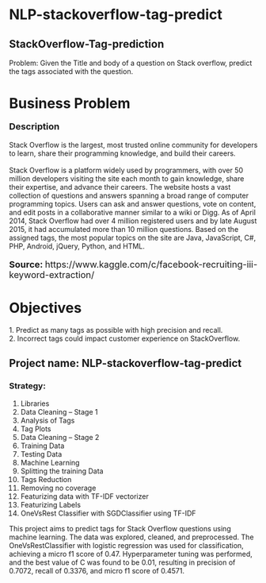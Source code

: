# NLP-stackoverflow-tag-predict

## StackOverflow-Tag-prediction

Problem: Given the Title and body of a question on Stack overflow, predict the tags associated with the question.

<h1>Business Problem </h1>
<p style='font-size:18px'><b> Description </b></p>
<p>
Stack Overflow is the largest, most trusted online community for developers to learn, share their programming knowledge, and build their careers.<br />
<br />
Stack Overflow is a platform widely used by programmers, with over 50 million developers visiting the site each month to gain knowledge, share their expertise, and advance their careers. The website hosts a vast collection of questions and answers spanning a broad range of computer programming topics. Users can ask and answer questions, vote on content, and edit posts in a collaborative manner similar to a wiki or Digg. As of April 2014, Stack Overflow had over 4 million registered users and by late August 2015, it had accumulated more than 10 million questions. Based on the assigned tags, the most popular topics on the site are Java, JavaScript, C#, PHP, Android, jQuery, Python, and HTML.<br />
</p>

<p style='font-size:18px'><b> Source:  </b> https://www.kaggle.com/c/facebook-recruiting-iii-keyword-extraction/</p>

<h1> Objectives </h1>
1. Predict as many tags as possible with high precision and recall.<br>
2. Incorrect tags could impact customer experience on StackOverflow.<br>

## Project name: NLP-stackoverflow-tag-predict

### Strategy:

1. Libraries
2. Data Cleaning – Stage 1
3. Analysis of Tags
4. Tag Plots
5. Data Cleaning – Stage 2
6. Training Data
7. Testing Data
8. Machine Learning
9. Splitting the training Data
10. Tags Reduction
11. Removing no coverage
12. Featurizing data with TF-IDF vectorizer
13. Featurizing Labels
14. OneVsRest Classifier with SGDClassifier using TF-IDF

This project aims to predict tags for Stack Overflow questions using machine learning. The data was explored, cleaned, and preprocessed. The OneVsRestClassifier with logistic regression was used for classification, achieving a micro f1 score of 0.47. Hyperparameter tuning was performed, and the best value of C was found to be 0.01, resulting in precision of 0.7072, recall of 0.3376, and micro f1 score of 0.4571.
